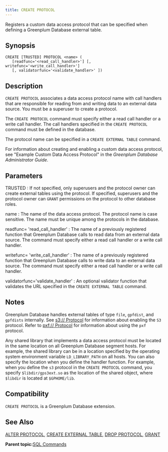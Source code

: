```yaml
---
title: CREATE PROTOCOL 
---
```


Registers a custom data access protocol that can be specified when defining a Greenplum Database external table.

## <a id="section2"></a>Synopsis 

``` {#sql_command_synopsis}
CREATE [TRUSTED] PROTOCOL <name> (
   [readfunc='<read_call_handler>'] [, writefunc='<write_call_handler>']
   [, validatorfunc='<validate_handler>' ])
```

## <a id="section3"></a>Description 

`CREATE PROTOCOL` associates a data access protocol name with call handlers that are responsible for reading from and writing data to an external data source. You must be a superuser to create a protocol.

The `CREATE PROTOCOL` command must specify either a read call handler or a write call handler. The call handlers specified in the `CREATE PROTOCOL` command must be defined in the database.

The protocol name can be specified in a `CREATE EXTERNAL TABLE` command.

For information about creating and enabling a custom data access protocol, see "Example Custom Data Access Protocol" in the *Greenplum Database Administrator Guide*.

## <a id="section4"></a>Parameters 

TRUSTED
:   If not specified, only superusers and the protocol owner can create external tables using the protocol. If specified, superusers and the protocol owner can `GRANT` permissions on the protocol to other database roles.

name
:   The name of the data access protocol. The protocol name is case sensitive. The name must be unique among the protocols in the database.

readfunc= 'read\_call\_handler'
:   The name of a previously registered function that Greenplum Database calls to read data from an external data source. The command must specify either a read call handler or a write call handler.

writefunc= 'write\_call\_handler'
:   The name of a previously registered function that Greenplum Database calls to write data to an external data source. The command must specify either a read call handler or a write call handler.

validatorfunc='validate\_handler'
:   An optional validator function that validates the URL specified in the `CREATE EXTERNAL TABLE` command.

## <a id="section5"></a>Notes 

Greenplum Database handles external tables of type `file`, `gpfdist`, and `gpfdists` internally. See [s3:// Protocol](../../admin_guide/external/g-s3-protocol.html#amazon-emr/s3_prereq) for information about enabling the `S3` protocol. Refer to [pxf:// Protocol](../../admin_guide/external/g-pxf-protocol.html) for information about using the `pxf` protocol.

Any shared library that implements a data access protocol must be located in the same location on all Greenplum Database segment hosts. For example, the shared library can be in a location specified by the operating system environment variable `LD_LIBRARY_PATH` on all hosts. You can also specify the location when you define the handler function. For example, when you define the `s3` protocol in the `CREATE PROTOCOL` command, you specify `$libdir/gps3ext.so` as the location of the shared object, where `$libdir` is located at `$GPHOME/lib`.

## <a id="section7"></a>Compatibility 

`CREATE PROTOCOL` is a Greenplum Database extension.

## <a id="section8"></a>See Also 

[ALTER PROTOCOL](ALTER_PROTOCOL.html), [CREATE EXTERNAL TABLE](CREATE_EXTERNAL_TABLE.html), [DROP PROTOCOL](DROP_PROTOCOL.html), [GRANT](GRANT.html)

**Parent topic:**[SQL Commands](../sql_commands/sql_ref.html)

